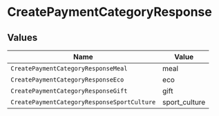 # CreatePaymentCategoryResponse


## Values

| Name                                        | Value                                       |
| ------------------------------------------- | ------------------------------------------- |
| `CreatePaymentCategoryResponseMeal`         | meal                                        |
| `CreatePaymentCategoryResponseEco`          | eco                                         |
| `CreatePaymentCategoryResponseGift`         | gift                                        |
| `CreatePaymentCategoryResponseSportCulture` | sport_culture                               |
